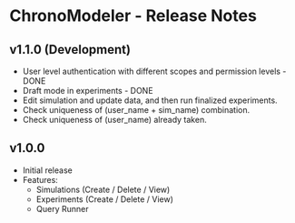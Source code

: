 # ChronoModeler - Release Notes

## v1.1.0 (Development)

* User level authentication with different scopes and permission levels - DONE
* Draft mode in experiments - DONE
* Edit simulation and update data, and then run finalized experiments.
* Check uniqueness of (user_name + sim_name) combination.
* Check uniqueness of (user_name) already taken.




## v1.0.0

* Initial release
* Features: 
    - Simulations (Create / Delete / View) 
    - Experiments (Create / Delete / View)
    - Query Runner

